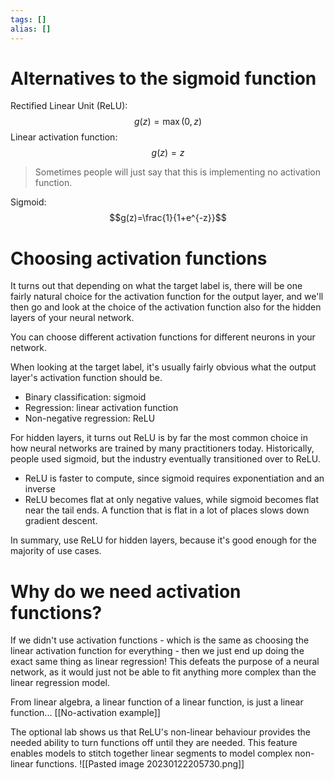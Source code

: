 ```yaml
---
tags: []
alias: []
---
```

# Alternatives to the sigmoid function
Rectified Linear Unit (ReLU):
$$g(z)=\max(0,z)$$
Linear activation function:
$$g(z)=z$$
> Sometimes people will just say that this is implementing no activation function.

Sigmoid:
$$g(z)=\frac{1}{1+e^{-z}}$$
# Choosing activation functions
It turns out that depending on what the target label is, there will be one fairly natural choice for the activation function for the output layer, and we'll then go and look at the choice of the activation function also for the hidden layers of your neural network. 

You can choose different activation functions for different neurons in your network. 

When looking at the target label, it's usually fairly obvious what the output layer's activation function should be. 
- Binary classification: sigmoid
- Regression: linear activation function
- Non-negative regression: ReLU

For hidden layers, it turns out ReLU is by far the most common choice in how neural networks are trained by many practitioners today. 
Historically, people used sigmoid, but the industry eventually transitioned over to ReLU.
- ReLU is faster to compute, since sigmoid requires exponentiation and an inverse
- ReLU becomes flat at only negative values, while sigmoid becomes flat near the tail ends. A function that is flat in a lot of places slows down gradient descent. 

In summary, use ReLU for hidden layers, because it's good enough for the majority of use cases. 

# Why do we need activation functions?
If we didn't use activation functions - which is the same as choosing the linear activation function for everything - then we just end up doing the exact same thing as linear regression! This defeats the purpose of a neural network, as it would just not be able to fit anything more complex than the linear regression model. 

From linear algebra, a linear function of a linear function, is just a linear function...
[[No-activation example]]

The optional lab shows us that ReLU's non-linear behaviour provides the needed ability to turn functions off until they are needed. This feature enables models to stitch together linear segments to model complex non-linear functions. 
![[Pasted image 20230122205730.png]]